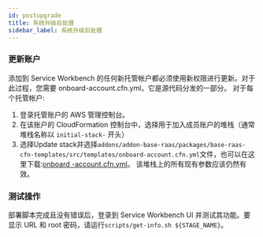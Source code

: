 ```yaml
---
id: postupgrade
title: 系统升级后处理
sidebar_label: 系统升级后处理
---
```

### 更新账户

添加到 Service Workbench 的任何新托管帐户都必须使用新权限进行更新。对于此过程，您需要 onboard-account.cfn.yml，它是源代码分发的一部分。
对于每个托管帐户:

1. 登录托管账户的 AWS 管理控制台。
2. 在该账户的 CloudFormation 控制台中，选择用于加入成员账户的堆栈（通常堆栈名称以 `initial-stack-` 开头）
3. 选择Update stack并选择`addons/addon-base-raas/packages/base-raas-cfn-templates/src/templates/onboard-account.cfn.yml`文件，也可以在这里下载:[onboard -account.cfn.yml](https://github.com/awslabs/service-workbench-on-aws/blob/mainline/addons/addon-base-raas/packages/base-raas-cfn-templates/src/模板/onboard-account.cfn.yml)。 该堆栈上的所有现有参数应该仍然有效。

### 测试操作

部署脚本完成且没有错误后，登录到 Service Workbench UI 并测试其功能。要显示 URL 和 root 密码，请运行`scripts/get-info.sh ${STAGE_NAME}`。